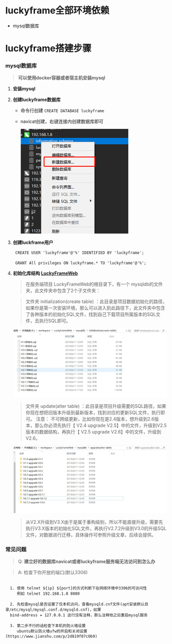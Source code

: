 # luckyframe全部环境依赖

* mysql数据库 

# luckyframe搭建步骤

###  mysql数据库 
>**可以使用docker容器或者宿主机安装mysql**

1. **安装mysql**
2. **创建luckyframe数据库**
   - 命令行创建
        `CREATE DATABASE luckyframe`
   - navicat创建，右键连接内创建数据库即可
     
     ![](./readmeRes/img/创建数据库.png)

3. **创建luckframe用户**

        CREATE USER 'luckyframe'@'%' IDENTIFIED BY 'luckyframe';
  
        GRANT All privileges ON luckyframe.* TO 'luckyframe'@'%';

4. **初始化库结构 [LuckyFrameWeb](https://github.com/seagull1985/LuckyFrameWeb)**

    >在服务端项目 LuckyFrameWeb的根目录下，有一个 mysqldb的文件夹，此文件夹中包含了2个子文件夹：

    >文件夹 initialization(create table) ：此目录是项目数据初始化的路径，如果你是第一次安装环境，那么可以进入到此路径下，此文件夹中包含了各种版本的初始化SQL文件，找到自己下载项目所属版本的SQL文件，去执行SQL即可。
        
    ![](/luckyframe/readmeRes/img/initialization.png)
        
    >文件夹  update(alter table) ：此目录是项目升级需要的SQL路径，如果你现在想把旧版本升级到最新版本，找到对应的更新SQL文件，执行即可。
    >注意： 不可跨级更新，比如你现在是2.4版本，想升级到2.6版本，那么你必须先执行【 V2.4 upgrade V2.5】中的文件，升级到V2.5版本的数据结构，再执行【 V2.5 upgrade V2.6】中的文件，升级到V2.6。

    ![](/luckyframe/readmeRes/img/sqldb-update.png)

    >从V2.X升级到V3.X由于是属于重构级别，所以不能直接升级，需要先执行V3.X版本的初始化SQL文件，再执行V2.7.2升级到V3.0的升级SQL文件，对数据进行迁移，具体操作可参照升级文章，后续会提供。

### 常见问题
        
>Q: **建立好的数据库navicat或者luckyframe服务端无法访问到怎么办**

>A: 检查下你开放的端口(默认3306)

```
 
  1. 使用 telnet ${ip} ${port}的方式判断下在网络环境中3306的可访问性
     例如 telnet 192.168.1.8 8080
  
  2. 先检查mysql是否设置了仅本机访问，查看mysqld.cnf文件(apt安装默认目录/etc/mysql/mysql.conf.d/mysqld.cnf)，如果
  bind-address = 127.0.0.1 这行没有注释，那么注释他之后重启mysql服务
  
  3. 第二步不行的话检查下本机的防火墙设置
     ubuntu默认防火墙ufw的开启和关闭设置(https://www.jianshu.com/p/2d819f07c0b9)
      
```